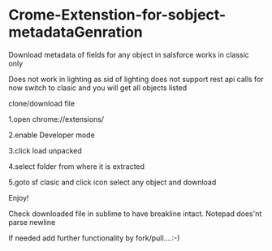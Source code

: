 # Crome-Extenstion-for-sobject-metadataGenration
Download metadata of fields for any object in salsforce  works in classic only

Does not work in lighting as sid of lighting does not support rest api calls for now 
switch to clasic and you will get all objects listed

clone/download file

1.open chrome://extensions/

2.enable Developer mode

3.click load unpacked

4.select folder from where it is extracted

5.goto sf clasic and click icon select any object and download

Enjoy!

Check downloaded file in sublime to have breakline intact. Notepad does'nt parse newline


If needed add further functionality by fork/pull....:-)
